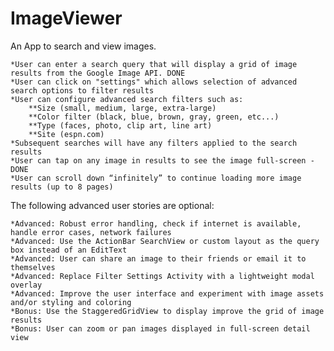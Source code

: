 ImageViewer
===========

An App to search and view images.


    *User can enter a search query that will display a grid of image results from the Google Image API. DONE
    *User can click on "settings" which allows selection of advanced search options to filter results
    *User can configure advanced search filters such as:
        **Size (small, medium, large, extra-large)
        **Color filter (black, blue, brown, gray, green, etc...)
        **Type (faces, photo, clip art, line art)
        **Site (espn.com)
    *Subsequent searches will have any filters applied to the search results
    *User can tap on any image in results to see the image full-screen - DONE
    *User can scroll down “infinitely” to continue loading more image results (up to 8 pages)

The following advanced user stories are optional:

    *Advanced: Robust error handling, check if internet is available, handle error cases, network failures
    *Advanced: Use the ActionBar SearchView or custom layout as the query box instead of an EditText
    *Advanced: User can share an image to their friends or email it to themselves
    *Advanced: Replace Filter Settings Activity with a lightweight modal overlay
    *Advanced: Improve the user interface and experiment with image assets and/or styling and coloring
    *Bonus: Use the StaggeredGridView to display improve the grid of image results
    *Bonus: User can zoom or pan images displayed in full-screen detail view

